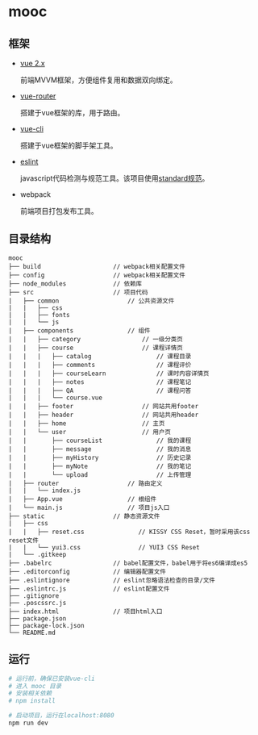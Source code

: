 # mooc



## 框架

* [vue 2.x](https://cn.vuejs.org/v2/guide/)

  前端MVVM框架，方便组件复用和数据双向绑定。

* [vue-router](https://router.vuejs.org/zh/)

  搭建于vue框架的库，用于路由。

* [vue-cli](https://cli.vuejs.org/zh/)

  搭建于vue框架的脚手架工具。

* [eslint](https://cn.eslint.org/)

  javascript代码检测与规范工具。该项目使用[standard规范](https://github.com/standard/standard/blob/master/docs/RULES-zhcn.md)。

* webpack

  前端项目打包发布工具。



## 目录结构

```
mooc
├── build                    // webpack相关配置文件
├── config                   // webpack相关配置文件
├── node_modules             // 依赖库
├── src                      // 项目代码
|   ├── common                   // 公共资源文件
|   |   ├── css
|   |   ├── fonts
|   |   └── js
|   ├── components               // 组件
|   |   ├── category                 // 一级分类页
|   |   ├── course                   // 课程详情页
|   |   |   ├── catalog                  // 课程目录
|   |   |   ├── comments                 // 课程评价
|   |   |   ├── courseLearn              // 课时内容详情页
|   |   |   ├── notes                    // 课程笔记
|   |   |   ├── QA                       // 课程问答
|   |   |   └── course.vue
|   |   ├── footer                   // 网站共用footer
|   |   ├── header                   // 网站共用header
|   |   ├── home                     // 主页
|   |   └── user                     // 用户页
|   |       ├── courseList               // 我的课程
|   |       ├── message                  // 我的消息
|   |       ├── myHistory                // 历史记录
|   |       ├── myNote                   // 我的笔记
|   |       └── upload                   // 上传管理
|   ├── router                   // 路由定义
|   |   └── index.js
|   ├── App.vue                  // 根组件
|   └── main.js                  // 项目js入口
├── static                   // 静态资源文件
|   ├── css
|   |   ├── reset.css               // KISSY CSS Reset，暂时采用该css reset文件
|   |   └── yui3.css                // YUI3 CSS Reset
|   └── .gitkeep
├── .babelrc                 // babel配置文件，babel用于将es6编译成es5
├── .editorconfig            // 编辑器配置文件
├── .eslintignore            // eslint忽略语法检查的目录/文件
├── .eslintrc.js             // eslint配置文件
├── .gitignore
├── .poscssrc.js
├── index.html               // 项目html入口
├── package.json
├── package-lock.json
└── README.md

```



## 运行

``` bash
# 运行前，确保已安装vue-cli
# 进入 mooc 目录
# 安装相关依赖
# npm install

# 启动项目，运行在localhost:8080
npm run dev
```


